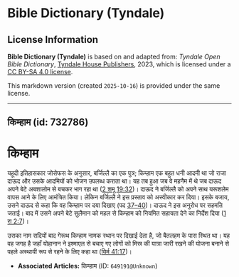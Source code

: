 # Bible Dictionary (Tyndale)

## License Information

**Bible Dictionary (Tyndale)** is based on and adapted from: _Tyndale Open Bible Dictionary_, [Tyndale House Publishers](https://tyndaleopenresources.com/), 2023, which is licensed under a [CC BY-SA 4.0 license](https://creativecommons.org/licenses/by-sa/4.0/legalcode.en).

This markdown version (created `2025-10-16`) is provided under the same license.



--------------------------------

## किम्हाम (id: 732786)

किम्हाम
=======

यहूदी इतिहासकार जोसेफस के अनुसार, बर्जिल्लै का एक पुत्र; किम्हाम एक बहुत धनी आदमी था जो राजा दाऊद और उसके आदमियों को भोजन उपलब्ध कराता था। यह तब हुआ जब वे महनैम में थे जब दाऊद अपने बेटे अबशालोम से बचकर भाग रहा था ([2 शमू 19:32](https://ref.ly/2Sam19:32))। दाऊद ने बर्जिल्लै को अपने साथ यरूशलेम वापस आने के लिए आमंत्रित किया। लेकिन बर्जिल्लै ने इस प्रस्ताव को अस्वीकार कर दिया। इसके बजाय, उसने दाऊद से कहा कि वह किम्हाम पर दया दिखाए (पद [37–40](https://ref.ly/2Sam19:37-2Sam19:40))। दाऊद ने इस अनुरोध पर सहमति जताई। बाद में उसने अपने बेटे सुलैमान को महल से किम्हाम को नियमित सहायता देने का निर्देश दिया ([1 रा 2:7](https://ref.ly/1Kgs2:7))।

उसका नाम सदियों बाद गेरूथ किम्हाम नामक स्थान पर दिखाई देता है, जो बैतलहम के पास स्थित था। यह वह जगह है जहाँ योहानान ने इश्माएल से बचाए गए लोगों को मिस्र की यात्रा जारी रखने की योजना बनाने से पहले अस्थायी रूप से रहने के लिए कहा था ([यिर्म 41:17](https://ref.ly/Jer41:17))।

* **Associated Articles:** किम्हाम  (ID: `649191@Unknown`)

